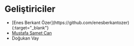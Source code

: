 <h1>Geliştiriciler</h1>
<ul>
<li>[Enes Berkant Özer](https://github.com/enesberkantozer){:target="_blank"}
<li><a href="https://github.com/MustafaSametCan" target="_blank">Mustafa Samet Can</a>
<li>Doğukan Vay
</ul>
